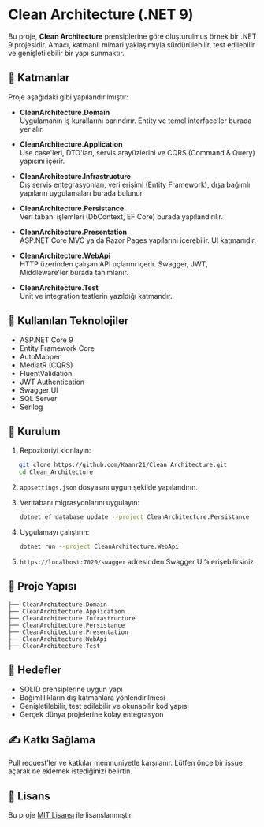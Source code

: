 # Clean Architecture (.NET 9)

Bu proje, **Clean Architecture** prensiplerine göre oluşturulmuş örnek bir .NET 9 projesidir. Amacı, katmanlı mimari yaklaşımıyla sürdürülebilir, test edilebilir ve genişletilebilir bir yapı sunmaktır.

## 🧱 Katmanlar

Proje aşağıdaki gibi yapılandırılmıştır:

- **CleanArchitecture.Domain**  
  Uygulamanın iş kurallarını barındırır. Entity ve temel interface’ler burada yer alır.

- **CleanArchitecture.Application**  
  Use case'leri, DTO'ları, servis arayüzlerini ve CQRS (Command & Query) yapısını içerir.

- **CleanArchitecture.Infrastructure**  
  Dış servis entegrasyonları, veri erişimi (Entity Framework), dışa bağımlı yapıların uygulamaları burada bulunur.

- **CleanArchitecture.Persistance**  
  Veri tabanı işlemleri (DbContext, EF Core) burada yapılandırılır.

- **CleanArchitecture.Presentation**  
  ASP.NET Core MVC ya da Razor Pages yapılarını içerebilir. UI katmanıdır.

- **CleanArchitecture.WebApi**  
  HTTP üzerinden çalışan API uçlarını içerir. Swagger, JWT, Middleware'ler burada tanımlanır.

- **CleanArchitecture.Test**  
  Unit ve integration testlerin yazıldığı katmandır.

## 🚀 Kullanılan Teknolojiler

- ASP.NET Core 9
- Entity Framework Core
- AutoMapper
- MediatR (CQRS)
- FluentValidation
- JWT Authentication
- Swagger UI
- SQL Server
- Serilog

## 🔧 Kurulum


1. Repozitoriyi klonlayın:

```bash
   git clone https://github.com/Kaanr21/Clean_Architecture.git
   cd Clean_Architecture
````

2. `appsettings.json` dosyasını uygun şekilde yapılandırın.

3. Veritabanı migrasyonlarını uygulayın:

   ```bash
   dotnet ef database update --project CleanArchitecture.Persistance
   ```

4. Uygulamayı çalıştırın:

   ```bash
   dotnet run --project CleanArchitecture.WebApi
   ```

5. `https://localhost:7020/swagger` adresinden Swagger UI’a erişebilirsiniz.

## 📁 Proje Yapısı

```
├── CleanArchitecture.Domain
├── CleanArchitecture.Application
├── CleanArchitecture.Infrastructure
├── CleanArchitecture.Persistance
├── CleanArchitecture.Presentation
├── CleanArchitecture.WebApi
├── CleanArchitecture.Test
```

## 🎯 Hedefler

* SOLID prensiplerine uygun yapı
* Bağımlılıkların dış katmanlara yönlendirilmesi
* Genişletilebilir, test edilebilir ve okunabilir kod yapısı
* Gerçek dünya projelerine kolay entegrasyon

## ✍️ Katkı Sağlama

Pull request’ler ve katkılar memnuniyetle karşılanır. Lütfen önce bir issue açarak ne eklemek istediğinizi belirtin.

## 📄 Lisans

Bu proje [MIT Lisansı](LICENSE) ile lisanslanmıştır.
